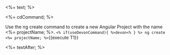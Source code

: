 <%= text; %>

<%= cdCommand; %>

Use the ng create command to create a new Angular Project with the name <%= projectName; %>.
`<% if(useDevonCommand){ %>devon<% } %> ng create <%= projectName; %>`{{execute T1}}

<%= textAfter; %>